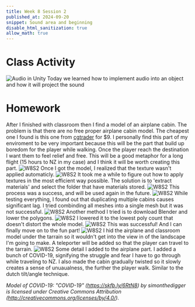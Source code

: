 ```yaml
---
title: Week 8 Session 2
published_at: 2024-09-20
snippet: Sound area and beginning
disable_html_sanitization: true
allow_math: true
---
```


# Class Activity
![Audio in Unity](W8S2_1.png)
Today we learned how to implement audio into an object and how it will project the sound

# Homework
After I finished with classroom then I find a model of an airplane cabin. The problem is that there are no free proper airplane cabin model. The cheapest one I found is this one from [cgtrader](https://www.cgtrader.com/3d-models/aircraft/commercial-aircraft/airplane-interior-cabin-890946d6-e9de-4586-a137-0fd7ba8f04b2) for $9. I personally find this part of my enviroment to be very important because this will be the part that build up boredom for the player while walking. Once the player reach the destination I want them to feel relief and free. This will be a good metaphor for a long flight (15 hours to NZ in my case) and I think it will be worth creating this part.
![W8S2](W8S2_3.png)
Once I got the model, I realized that the texture wasn't applied automaticly.
![W8S2](W8S2_4.png)
It took me a while to figure out how to apply textures in the most efficient way possible. The solution is to 'extract materials' and select the folder that have materials stored.
![W8S2](W8S2_5.png)
This process was a success, and will be used again in the future.
![W8S2](W8S2_6.png)
While testing everything, I found out that duplicating multiple cabins causes significant lag. I tried combinding all meshes into a single mesh but it was not successful.
![W8S2](W8S2_14.png)
Another method I tried is to download Blender and lower the polygons.
![W8S2](W8S2_15.png)
I lowered it to the lowest poly count that doesn't distort the whole model.
![W8S2](W8S2_16.png)
This was successful! And I can finally move on to the fun part!
![W8S2](W8S2_17.png)
I hid the airplane and classroom model under the tarrain so it wouldn't get into the view in of the landscape I'm going to make. A teleporter will be added so that the player can travel to the tarrain.
![W8S2](W8S2_18.png)
Some detail I added to the airplane part. I added a bunch of COVID-19, signifying the struggle and fear I have to go through while traveling to NZ. I also made the cabin gradually twisted so it slowly creates a sense of unuaualness, the further the player walk. Similar to the dutch tilt/angle technique. 

*Model of COVID-19: "COVID-19" (https://skfb.ly/6RtN8) by simonthedigger is licensed under Creative Commons Attribution (http://creativecommons.org/licenses/by/4.0/).*